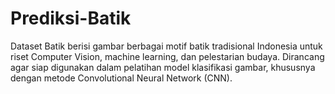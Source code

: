 # Prediksi-Batik
Dataset Batik berisi gambar berbagai motif batik tradisional Indonesia untuk riset Computer Vision, machine learning, dan pelestarian budaya. Dirancang agar siap digunakan dalam pelatihan model klasifikasi gambar, khususnya dengan metode Convolutional Neural Network (CNN).
